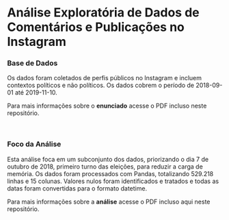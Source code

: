 # Análise Exploratória de Dados de Comentários e Publicações no Instagram

### Base de Dados
Os dados foram coletados de perfis públicos no Instagram e incluem contextos polı́ticos e não polı́ticos.
Os dados cobrem o perı́odo de 2018-09-01 até 2019-11-10.

Para mais informações sobre o **enunciado** acesse o PDF incluso neste repositório.

<br>

### Foco da Análise
Esta análise foca em um subconjunto dos dados, priorizando o dia 7 de outubro de 2018, primeiro turno das eleições, para reduzir a carga de memória. Os dados foram processados com Pandas, totalizando 529.218 linhas e 15 colunas. Valores nulos foram identificados e tratados  e todas as datas foram convertidas para o formato datetime.

Para mais informações sobre a **análise** acesse o PDF incluso aqui neste repositório.
